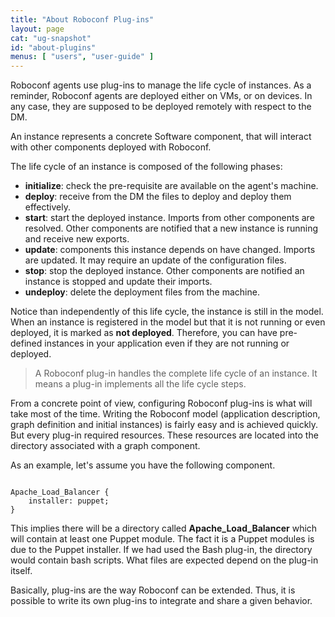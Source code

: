 ```yaml
---
title: "About Roboconf Plug-ins"
layout: page
cat: "ug-snapshot"
id: "about-plugins"
menus: [ "users", "user-guide" ]
---
```


Roboconf agents use plug-ins to manage the life cycle of instances.
As a reminder, Roboconf agents are deployed either on VMs, or on devices. In any
case, they are supposed to be deployed remotely with respect to the DM.

An instance represents a concrete Software component, that will interact
with other components deployed with Roboconf.

The life cycle of an instance is composed of the following phases:

* **initialize**: check the pre-requisite are available on the agent's machine.
* **deploy**: receive from the DM the files to deploy and deploy them effectively.
* **start**: start the deployed instance.
  Imports from other components are resolved.
  Other components are notified that a new instance is running and receive new exports.
* **update**: components this instance depends on have changed. Imports are updated.
  It may require an update of the configuration files.
* **stop**: stop the deployed instance.
  Other components are notified an instance is stopped and update their imports.
* **undeploy**: delete the deployment files from the machine.

Notice than independently of this life cycle, the instance is still in the model.
When an instance is registered in the model but that it is not running or even deployed, it
is marked as **not deployed**. Therefore, you can have pre-defined instances in your application
even if they are not running or deployed.

> A Roboconf plug-in handles the complete life cycle of an instance.
> It means a plug-in implements all the life cycle steps.

From a concrete point of view, configuring Roboconf plug-ins is what will take most of the time.
Writing the Roboconf model (application description, graph definition and initial instances) is fairly
easy and is achieved quickly. But every plug-in required resources. These resources are located into the
directory associated with a graph component.

As an example, let's assume you have the following component.

<pre><code class="language-roboconf">
Apache_Load_Balancer {
	installer: puppet;
}
</code></pre>

This implies there will be a directory called **Apache_Load_Balancer** which will contain at least
one Puppet module. The fact it is a Puppet modules is due to the Puppet installer. If we had used the
Bash plug-in, the directory would contain bash scripts. What files are expected depend on the plug-in itself.

Basically, plug-ins are the way Roboconf can be extended.
Thus, it is possible to write its own plug-ins to integrate and share a given behavior.
